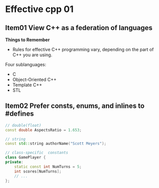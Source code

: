 # Effective cpp 01

## Item01 View C++ as a federation of languages

**Things to Remember**

- Rules for effective C++ programming vary, depending on the part of C++ you are using.

Four sublanguages:

- C
- Object-Oriented C++
- Template C++
- STL

## Item02 Prefer consts, enums, and inlines to #defines

```cpp
// double(float)
const double AspectsRatio = 1.653;

// string
const std::string authorName("Scott Meyers");

// class-specific  constants
class GamePlayer {
private:
    static const int NumTurns = 5;
    int scores[NumTurns];
    // ...
};
```
